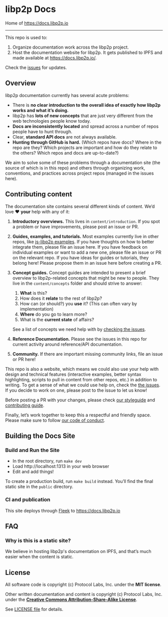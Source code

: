 # libp2p Docs

Home of https://docs.libp2p.io

---------------

This repo is used to:

1. Organize documentation work across the libp2p project.
2. Host the documentation website for libp2p. It gets published to IPFS and made available at https://docs.libp2p.io/.

Check the [issues](https://github.com/libp2p/docs/issues) for updates.


## Overview

libp2p documentation currently has several acute problems:

- There is **no clear introduction to the overall idea of exactly how libp2p works and what it’s doing.**
- libp2p has **lots of new concepts** that are just very different from the web technologies people know today.
- **Docs are inconsistently located** and spread across a number of repos people have to hunt through.
- Clear, **standard API docs** are not always available.
- **Hunting through GitHub is hard.** (Which repos have docs? Where in the repo are they? Which projects are important and how do they relate to the others? Which repos and docs are up-to-date?)

We aim to solve some of these problems through a documentation site (the source of which is in this repo) and others through organizing work, conventions, and practices across project repos (managed in the issues here).

## Contributing content

The documentation site contains several different kinds of content. We’d love ❤️ **your** help with any of it:

1. **Introductory overviews.** This lives in `content/introduction`. If you spot a problem or have improvements, please post an issue or PR.

2. **Guides, examples, and tutorials.** Most examples currently live in other repos, like [js-libp2p examples](https://github.com/libp2p/js-libp2p/tree/master/examples). If you have thoughts on how to better integrate them, please file an issue here. If you have feedback on individual examples or want to add a new one, please file an issue or PR on the relevant repo. If you have ideas for guides or tutorials, they belong here! Please propose them in an issue here before creating a PR.

3. **Concept guides.** Concept guides are intended to present a brief overview to libp2p-related concepts that might be new to people. They live in the `content/concepts` folder and should strive to answer:

    1. **What** is this?
    2. How does it **relate** to the rest of libp2p?
    3. How can (or should?) you **use** it? (This can often vary by implementation)
    4. **Where** do you go to learn more?
    5. What is the **current state** of affairs?

    See a list of concepts we need help with by [checking the issues](https://github.com/libp2p/docs/issues?utf8=✓&q=is%3Aissue+is%3Aopen+label%3Acontent+concept).

4. **Reference Documentation.** Please see the issues in this repo for current activity around reference/API documentation.

5. **Community.** If there are important missing community links, file an issue or PR here!

This repo is also a website, which means we could also use your help with design and technical features (interactive examples, better syntax highlighting, scripts to pull in content from other repos, etc.) in addition to writing. To get a sense of what we could use help on, check the [the issues](https://github.com/libp2p/docs/issues). If you decide to work on one, please post to the issue to let us know!

Before posting a PR with your changes, please check [our styleguide](https://github.com/ipfs/community/blob/master/DOCS_STYLEGUIDE.md) and [contributing guide](https://github.com/libp2p/community/blob/master/CONTRIBUTE.md).

Finally, let’s work together to keep this a respectful and friendly space. Please make sure to follow [our code of conduct](https://github.com/ipfs/community/blob/master/code-of-conduct.md).


## Building the Docs Site

### Build and Run the Site

* In the root directory, run `make dev`
* Load http://localhost:1313 in your web browser
* Edit and add things!

To create a production build, run `make build` instead. You’ll find the final static site in the `public` directory.

### CI and publication

This site deploys through [Fleek](https://app.fleek.co) to https://docs.libp2p.io

## FAQ

### Why is this is a static site?

We believe in hosting libp2p's documentation on IPFS, and that’s much easier when the content is static.


## License

All software code is copyright (c) Protocol Labs, Inc. under the **MIT license**.

Other written documentation and content is copyright (c) Protocol Labs, Inc. under the [**Creative Commons Attribution-Share-Alike License**](https://creativecommons.org/licenses/by/4.0/).

See [LICENSE file](./LICENSE) for details.
